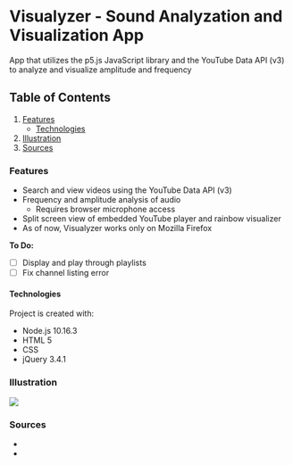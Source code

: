 # Visualyzer - Sound Analyzation and Visualization App
App that utilizes the p5.js JavaScript library and the YouTube Data API (v3) to analyze and visualize amplitude and frequency

## Table of Contents
1. [Features](#Features)
	* [Technologies](#Technologies)
2. [Illustration](#Illustration)
3. [Sources](#Sources)

### Features
* Search and view videos using the YouTube Data API (v3)
* Frequency and amplitude analysis of audio
	* Requires browser microphone access
* Split screen view of embedded YouTube player and rainbow visualizer
* As of now, Visualyzer works only on Mozilla Firefox


**To Do:**
- [ ] Display and play through playlists
- [ ] Fix channel listing error

#### Technologies
Project is created with:
- Node.js 10.16.3
- HTML 5
- CSS
- jQuery 3.4.1

### Illustration
![](https://recordit.co/7jkgQ9KMsA)
 
### Sources
- 
- 
